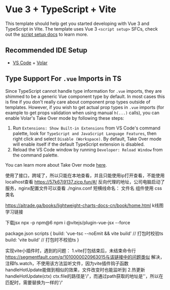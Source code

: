 # Vue 3 + TypeScript + Vite

This template should help get you started developing with Vue 3 and TypeScript in Vite. The template uses Vue 3 `<script setup>` SFCs, check out the [script setup docs](https://v3.vuejs.org/api/sfc-script-setup.html#sfc-script-setup) to learn more.

## Recommended IDE Setup

- [VS Code](https://code.visualstudio.com/) + [Volar](https://marketplace.visualstudio.com/items?itemName=Vue.volar)

## Type Support For `.vue` Imports in TS

Since TypeScript cannot handle type information for `.vue` imports, they are shimmed to be a generic Vue component type by default. In most cases this is fine if you don't really care about component prop types outside of templates. However, if you wish to get actual prop types in `.vue` imports (for example to get props validation when using manual `h(...)` calls), you can enable Volar's Take Over mode by following these steps:

1. Run `Extensions: Show Built-in Extensions` from VS Code's command palette, look for `TypeScript and JavaScript Language Features`, then right click and select `Disable (Workspace)`. By default, Take Over mode will enable itself if the default TypeScript extension is disabled.
2. Reload the VS Code window by running `Developer: Reload Window` from the command palette.

You can learn more about Take Over mode [here](https://github.com/johnsoncodehk/volar/discussions/471).

使用了接口，跨域了，所以只能在本地查看，并且只能使用ip打开查看，不能使用localhost查看
https://57k67j9137.zicp.fun/#/  反向代理的地址，公司电脑启动了服务，nginx配置文件可以查看 ./nginx.conf
短横线命名：
  文件名
  组件使用
  css类名

https://aitrade.ga/books/lightweight-charts-docs-cn/book/home.html k线图学习链接

下载jsx  npx -p npm@6 npm i @vitejs/plugin-vue-jsx --force

package.json
scripts {
  build: 'vue-tsc --noEmit && vite build' // 打包时校验ts
  build: 'vite build' // 打包时不校验ts
}

实现vite小插件时，遇到的问题：
  1.vite打包结束后，未结束命令行 https://segmentfault.com/q/1010000020963015与该链接中的问题类似
  解决，注释fs.watch，不使用该方法监听文件，因为vite插件钩子函数handleHotUpdate能做到相似的效果，文件改变时也能监听到
  2.热更新handleHotUpdate(ctx) ctx.file的路径是'/'，而通过path获取的地址是'\'，所以在匹配时，需要替换为一样的'/'